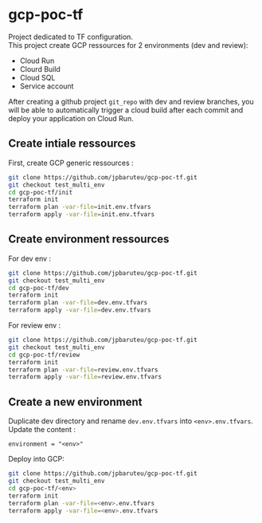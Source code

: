 # gcp-poc-tf

Project dedicated to TF configuration.  
This project create GCP ressources for 2 environments (dev and review):
- Cloud Run
- Clourd Build
- Cloud SQL
- Service account

After creating a github project `git_repo` with dev and review branches, you will be able to automatically trigger a cloud build after each commit and deploy your application on Cloud Run.

## Create intiale ressources

First, create GCP generic ressources :

```bash
git clone https://github.com/jpbaruteu/gcp-poc-tf.git
git checkout test_multi_env
cd gcp-poc-tf/init
terraform init
terraform plan -var-file=init.env.tfvars
terraform apply -var-file=init.env.tfvars
```

## Create environment ressources

For dev env :

```bash
git clone https://github.com/jpbaruteu/gcp-poc-tf.git
git checkout test_multi_env
cd gcp-poc-tf/dev
terraform init
terraform plan -var-file=dev.env.tfvars
terraform apply -var-file=dev.env.tfvars
```

For review env :

```bash
git clone https://github.com/jpbaruteu/gcp-poc-tf.git
git checkout test_multi_env
cd gcp-poc-tf/review
terraform init
terraform plan -var-file=review.env.tfvars
terraform apply -var-file=review.env.tfvars
```

## Create a new environment

Duplicate dev directory and rename `dev.env.tfvars` into `<env>.env.tfvars`. Update the content :

```
environment = "<env>"
```

Deploy <env> into GCP:

```bash
git clone https://github.com/jpbaruteu/gcp-poc-tf.git
git checkout test_multi_env
cd gcp-poc-tf/<env>
terraform init
terraform plan -var-file=<env>.env.tfvars
terraform apply -var-file=<env>.env.tfvars
```
